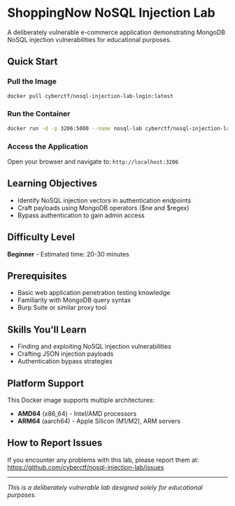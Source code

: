 # ShoppingNow NoSQL Injection Lab

A deliberately vulnerable e-commerce application demonstrating MongoDB NoSQL injection vulnerabilities for educational purposes.

## Quick Start

### Pull the Image
```bash
docker pull cyberctf/nosql-injection-lab-login:latest
```

### Run the Container
```bash
docker run -d -p 3206:5000 --name nosql-lab cyberctf/nosql-injection-lab-login:latest
```

### Access the Application
Open your browser and navigate to: `http://localhost:3206`


## Learning Objectives

- Identify NoSQL injection vectors in authentication endpoints
- Craft payloads using MongoDB operators ($ne and $regex)
- Bypass authentication to gain admin access

## Difficulty Level

**Beginner** - Estimated time: 20-30 minutes

## Prerequisites

- Basic web application penetration testing knowledge
- Familiarity with MongoDB query syntax
- Burp Suite or similar proxy tool

## Skills You'll Learn

- Finding and exploiting NoSQL injection vulnerabilities
- Crafting JSON injection payloads
- Authentication bypass strategies

## Platform Support

This Docker image supports multiple architectures:
- **AMD64** (x86_64) - Intel/AMD processors
- **ARM64** (aarch64) - Apple Silicon (M1/M2), ARM servers

## How to Report Issues

If you encounter any problems with this lab, please report them at:
https://github.com/cyberctf/nosql-injection-lab/issues

---

*This is a deliberately vulnerable lab designed solely for educational purposes.* 